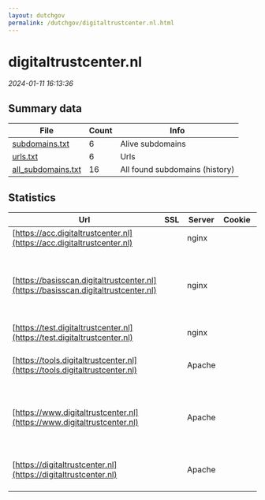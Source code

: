 ```yaml
---
layout: dutchgov
permalink: /dutchgov/digitaltrustcenter.nl.html
---
```



# digitaltrustcenter.nl
*2024-01-11 16:13:36*
## Summary data


| File       | Count | Info |
|------------|-------|------|
|[subdomains.txt](/data/digitaltrustcenter.nl/subdomains.txt)|6|Alive subdomains|
|[urls.txt](/data/digitaltrustcenter.nl/urls.txt)|6|Urls|
|[all_subdomains.txt](/data/digitaltrustcenter.nl/all_subdomains.txt)|16|All found subdomains (history)|


## Statistics


| Url | SSL | Server | Cookie | HSTS | CSP | XFO | XXP | RP | Tech |Title |
|------------|-------|------|------|------|------|------|------|------|------|------|
|[https://acc.digitaltrustcenter.nl](https://acc.digitaltrustcenter.nl)| |nginx| | | | | | :white_check_mark: |Nginx|403 Forbidden|
|[https://basisscan.digitaltrustcenter.nl](https://basisscan.digitaltrustcenter.nl)| |nginx| |:white_check_mark: | :white_check_mark:| :white_check_mark: | :white_check_mark: | :white_check_mark: |Amazon S3 Amazon Web Services HSTS Nginx|Basisscan Cyberw...|
|[https://test.digitaltrustcenter.nl](https://test.digitaltrustcenter.nl)| |nginx| | | | | | :white_check_mark: |Nginx|403 Forbidden|
|[https://tools.digitaltrustcenter.nl](https://tools.digitaltrustcenter.nl)| |Apache| |:white_check_mark: | | :white_check_mark: | | :white_check_mark: |Apache HTTP Server HSTS||
|[https://www.digitaltrustcenter.nl](https://www.digitaltrustcenter.nl)| |Apache| |:white_check_mark: | | :white_check_mark: | | :white_check_mark: |Apache HTTP Server Drupal HSTS PHP|Home | Digital T...|
|[https://digitaltrustcenter.nl](https://digitaltrustcenter.nl)| |Apache| |:white_check_mark: | | :white_check_mark: | | :white_check_mark: |Apache HTTP Server HSTS|301 Moved Perman...|